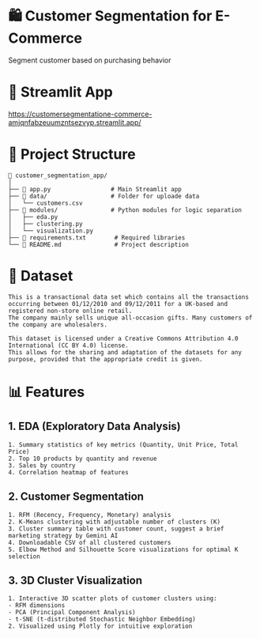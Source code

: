 # 🛍️ Customer Segmentation for E-Commerce
Segment customer based on purchasing behavior

# 🔗 Streamlit App
https://customersegmentatione-commerce-amjqnfabzeuumzntsezvyp.streamlit.app/

# 🧠 Project Structure
```plaintext
📁 customer_segmentation_app/
│
├── 📄 app.py                 # Main Streamlit app
├── 📁 data/                  # Folder for uploade data
│   └── customers.csv
├── 📁 modules/               # Python modules for logic separation
│   ├── eda.py                
│   ├── clustering.py         
│   └── visualization.py      
├── 📄 requirements.txt        # Required libraries
└── 📄 README.md               # Project description
```
# 📁 Dataset
```plaintext
This is a transactional data set which contains all the transactions occurring between 01/12/2010 and 09/12/2011 for a UK-based and registered non-store online retail.
The company mainly sells unique all-occasion gifts. Many customers of the company are wholesalers.
```
```plaintext
This dataset is licensed under a Creative Commons Attribution 4.0 International (CC BY 4.0) license.
This allows for the sharing and adaptation of the datasets for any purpose, provided that the appropriate credit is given.
```
# 📊 Features
## 1. EDA (Exploratory Data Analysis)
```plaintext
1. Summary statistics of key metrics (Quantity, Unit Price, Total Price)
2. Top 10 products by quantity and revenue
3. Sales by country
4. Correlation heatmap of features
```
## 2. Customer Segmentation
```plaintext
1. RFM (Recency, Frequency, Monetary) analysis
2. K-Means clustering with adjustable number of clusters (K)
3. Cluster summary table with customer count, suggest a brief marketing strategy by Gemini AI
4. Downloadable CSV of all clustered customers
5. Elbow Method and Silhouette Score visualizations for optimal K selection
```
## 3. 3D Cluster Visualization
```plaintext
1. Interactive 3D scatter plots of customer clusters using:
- RFM dimensions
- PCA (Principal Component Analysis)
- t-SNE (t-distributed Stochastic Neighbor Embedding)
2. Visualized using Plotly for intuitive exploration
```

